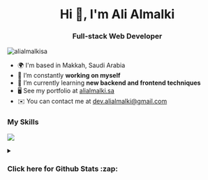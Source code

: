 <h1 align="center">Hi 👋, I'm Ali Almalki</h1>
<h3 align="center">Full-stack Web Developer</h3>

<p align="left"> <img src="https://komarev.com/ghpvc/?username=alialmalkisa&label=Profile%20views&color=0e75b6&style=plastic" alt="alialmalkisa" /> </p>

* 🌍  I'm based in Makkah, Saudi Arabia
* 🔭 I’m constantly **working on myself**
* 🌱 I’m currently learning **new backend and frontend techniques**
* 🖥️  See my portfolio at [alialmalki.sa](http://alialmalki.sa)
* ✉️  You can contact me at [dev.alialmalki@gmail.com](mailto:dev.alialmalki@gmail.com)

<p>
  <h3>My Skills</h3>
  <a href="#">
    <img src="https://skillicons.dev/icons?i=html,js,ts,css,php,laravel,tailwind,react,vue,alpinejs,mysql,git,github,docker,figma" />
  </a>
</p>

<details>
  <summary><h3 align="left">Click here for <b>Github Stats</b>  :zap:</h3></summary>
  <p><img src="https://github-contribution-stats.vercel.app/api/?username=AliAlmalkiSA" alt="AliAlmalkiSA" /></p>
</details>
